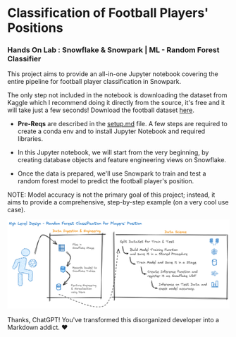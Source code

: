 # Classification of Football Players' Positions
### Hands On Lab : Snowflake & Snowpark | ML - Random Forest Classifier

This project aims to provide an all-in-one Jupyter notebook covering the entire pipeline for football player classification in Snowpark. 

The only step not included in the notebook is downloading the dataset from Kaggle which I recommend doing it directly from the source, it's free and it will take just a few seconds! Download the football dataset [here](https://www.kaggle.com/datasets/davidcariboo/player-scores).

- **Pre-Reqs** are described in the [setup.md](https://github.com/matteo-consoli/hol_football_ml_snowpark/blob/main/setup.md) file. A few steps are required to create a conda env and to install  Jupyter Notebook and required libraries.

- In this Jupyter notebook, we will start from the very beginning, by creating database objects and feature engineering views on Snowflake. 

- Once the data is prepared, we'll use Snowpark to train and test a random forest model to predict the football player's position. 

NOTE: Model accuracy is not the primary goal of this project; instead, it aims to provide a comprehensive, step-by-step example (on a very cool use case).

![Introduction - Design](https://github.com/matteo-consoli/hol_football_ml_snowpark/blob/main/images/design_football_ml.png?raw=true)


Thanks, ChatGPT! You've transformed this disorganized developer into a Markdown addict. ❤️


